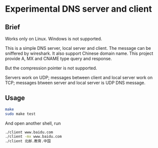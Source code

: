 # Experimental DNS server and client

## Brief

Works only on Linux. Windows is not supported.

This is a simple DNS server, local server and client. The message can be sniffered by wireshark. It also support Chinese domain name.  This project provide A, MX and CNAME type query and response.

But the compression pointer is not supported.

Servers work on UDP; messages between client and local server work on TCP; messages btween server and local server is UDP DNS message.



## Usage

```bash
make
sudo make test
```

And open another shell, run

```bash
./client www.baidu.com
./client -mx www.baidu.com
./client 北邮.教育.中国
```

